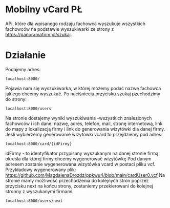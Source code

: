 # Mobilny vCard PŁ
API, które dla wpisanego rodzaju fachowca wyszukuje wszystkich fachowców na podstawie wyszukiwarki ze strony z https://panoramafirm.pl/szukaj.

# Działanie
Podajemy adres:
```
localhost:8080/
```
Pojawia nam się wyszukiwarka, w której możemy podać nazwę fachowca jakiego chcemy wyszukać. Po naciśnieciu przycisku szukaj pzechodzimy do strony:

```
localhost:8080/users
```
Na stronie dostajemy wyniki wyszukiwania -wszystkich znalezionych fachowców i ich dane: nazwę, adres, telefon, mail, stronę internetową, link do mapy z lokalizacją firmy i link do generowania wizytówki dla danej firmy.
Jeśli wybierzemy generowanie wizytówki vcard to przejdziemy pod adres:

```
localhost:8080/card/{idFirmy}
```
idFirmy - to identyfikator przypisany wyszukanym na danej stronie firmą, określa dla której firmy chcemy wygenerować wizytówkę
Pod danym adresem zostanie wygenerowana wizytówka vcard w postaci pliku vcf. Przykładowy wygenerowany plik: https://github.com/MagdalenaDrozdz/ppkwu4/blob/main/cardUser0.vcf
Na stronie mamy możliwość przechodzenia do kolejnych stron poprzez przycisku next na końcu strony, zostaniemy  przekierowani do kolejnej stronny z wyszukanymi firmami. 
```
localhost:8080/users/next
```



